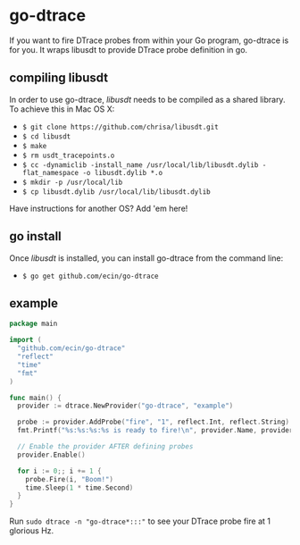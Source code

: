 go-dtrace
=========

If you want to fire DTrace probes from within your Go program,
go-dtrace is for you. It wraps libusdt to provide DTrace probe
definition in go.

compiling libusdt
-----------------

In order to use go-dtrace, *libusdt* needs to be compiled as a shared
library. To achieve this in Mac OS X:

- `$ git clone https://github.com/chrisa/libusdt.git`
- `$ cd libusdt`
- `$ make`
- `$ rm usdt_tracepoints.o`
- `$ cc -dynamiclib -install_name /usr/local/lib/libusdt.dylib -flat_namespace -o libusdt.dylib *.o`
- `$ mkdir -p /usr/local/lib`
- `$ cp libusdt.dylib /usr/local/lib/libusdt.dylib`

Have instructions for another OS? Add 'em here!

go install
-------------

Once *libusdt* is installed, you can install go-dtrace from the command line:

- `$ go get github.com/ecin/go-dtrace`

example
-------

```go
package main

import (
  "github.com/ecin/go-dtrace"
  "reflect"
  "time"
  "fmt"
)

func main() {
  provider := dtrace.NewProvider("go-dtrace", "example")

  probe := provider.AddProbe("fire", "1", reflect.Int, reflect.String)
  fmt.Printf("%s:%s:%s:%s is ready to fire!\n", provider.Name, provider.Module, probe.Function, probe.Name)

  // Enable the provider AFTER defining probes
  provider.Enable()

  for i := 0;; i += 1 {
    probe.Fire(i, "Boom!")
    time.Sleep(1 * time.Second)
  }
}
```

Run `sudo dtrace -n "go-dtrace*:::"` to see your DTrace probe fire at 1 glorious Hz.
